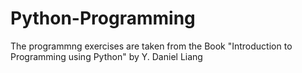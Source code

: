 # Python-Programming
The programmng exercises are taken from the Book "Introduction to Programming using Python" by Y. Daniel Liang
